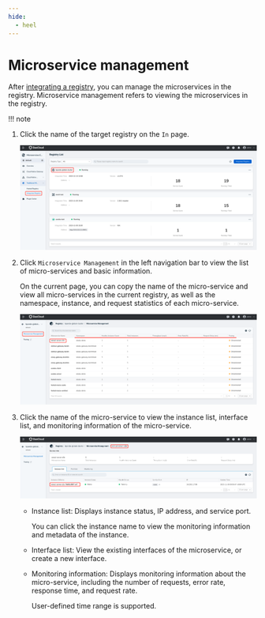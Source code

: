 ```yaml
---
hide:
  - heel
---
```


# Microservice management

After [integrating a registry](integrate-registry.md), you can manage the microservices in the registry. Microservice management refers to viewing the microservices in the registry.

!!! note


1. Click the name of the target registry on the `In` page.

   ![](../../images/service01.png)

2. Click `Microservice Management` in the left navigation bar to view the list of micro-services and basic information.

    On the current page, you can copy the name of the micro-service and view all micro-services in the current registry, as well as the namespace, instance, and request statistics of each micro-service.

   ![](../../images/service02.png)

3. Click the name of the micro-service to view the instance list, interface list, and monitoring information of the micro-service.

   ![](../../images/service03.png)

    - Instance list: Displays instance status, IP address, and service port.

        You can click the instance name to view the monitoring information and metadata of the instance.

        <!--![]()screenshots-->

    - Interface list: View the existing interfaces of the microservice, or create a new interface.

        <!--![]()screenshots-->

    - Monitoring information: Displays monitoring information about the micro-service, including the number of requests, error rate, response time, and request rate.

        User-defined time range is supported.

        <!--![]()screenshots-->
